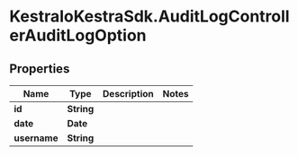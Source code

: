 # KestraIoKestraSdk.AuditLogControllerAuditLogOption

## Properties

Name | Type | Description | Notes
------------ | ------------- | ------------- | -------------
**id** | **String** |  | 
**date** | **Date** |  | 
**username** | **String** |  | 


